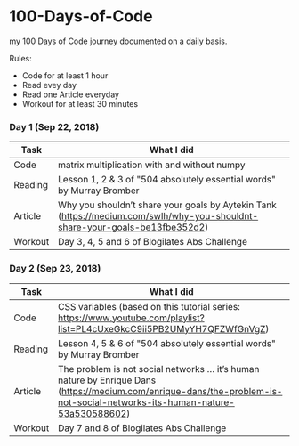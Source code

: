 # 100-Days-of-Code
my 100 Days of Code journey documented on a daily basis. 

Rules:
* Code for at least 1 hour
* Read evey day 
* Read one Article everyday 
* Workout for at least 30 minutes


### Day 1 (Sep 22, 2018)
| Task | What I did |
| ---- | ---------- |
| Code | matrix multiplication with and without numpy |
| Reading | Lesson 1, 2 & 3 of "504 absolutely essential words" by Murray Bromber|
| Article | Why you shouldn’t share your goals by Aytekin Tank (https://medium.com/swlh/why-you-shouldnt-share-your-goals-be13fbe352d2) |
| Workout | Day 3, 4, 5 and 6 of Blogilates Abs Challenge |

### Day 2 (Sep 23, 2018)
| Task | What I did |
| ---- | ---------- |
| Code | CSS variables (based on this tutorial series: https://www.youtube.com/playlist?list=PL4cUxeGkcC9ii5PB2UMyYH7QFZWfGnVgZ) |
| Reading | Lesson 4, 5 & 6 of "504 absolutely essential words" by Murray Bromber|
| Article | The problem is not social networks … it’s human nature by Enrique Dans (https://medium.com/enrique-dans/the-problem-is-not-social-networks-its-human-nature-53a530588602) |
| Workout | Day 7 and 8 of Blogilates Abs Challenge |

<!-- ### Day 3 (Sep 24, 2018)
| Task | What I did |
| ---- | ---------- |
| Code |  |
| Reading | Lesson 7, 8 & 9 of "504 absolutely essential words" by Murray Bromber|
| Article | 10 Secrets of University Success (http://lss.info.yorku.ca/resources/10-secrets-of-university-success/) |
| Workout | Day 9 and 10 of Blogilates Abs Challenge | -->

<!-- ### Day 4 (Sep 25, 2018)
| Task | What I did |
| ---- | ---------- |
| Code |  |
| Reading | Lesson 10, 11 & 12 of "504 absolutely essential words" by Murray Bromber|
| Article | 25 Killer Actions to Boost Your Self-Confidence (https://zenhabits.net/25-killer-actions-to-boost-your-self-confidence/) |
| Workout | Day 11 and 12 of Blogilates Abs Challenge | -->

<!-- ### Day 5 (Sep 26, 2018)
| Task | What I did |
| ---- | ---------- |
| Code |  |
| Reading | Lesson 13, 14 & 15 of "504 absolutely essential words" by Murray Bromber|
| Article | 7 Ways to Juggle Multiple Project Tasks—and Get Things Done (https://www.liquidplanner.com/blog/7-ways-to-juggle-multiple-project-tasks-and-get-things-done/) |
| Workout | Day 13 and 14 of Blogilates Abs Challenge | -->

<!-- ### Day 6 (Sep 27, 2018)
| Task | What I did |
| ---- | ---------- |
| Code |  |
| Reading | Lesson 16, 17 & 18 of "504 absolutely essential words" by Murray Bromber|
| Article | How to Be Productive When You’re Overwhelmed (https://www.liquidplanner.com/blog/how-to-be-productive-when-youre-overwhelmed/) |
| Workout | Day 15 and 16 of Blogilates Abs Challenge | -->

<!-- ### Day 7 (Sep 28, 2018)
| Task | What I did |
| ---- | ---------- |
| Code |  |
| Reading | Lesson 19, 20 & 21 of "504 absolutely essential words" by Murray Bromber|
| Article | 6 Tricks to Stay Up Late at Night (https://www.everydayhealth.com/sleep/six-tricks-to-stay-up-late-at-night.aspx) |
| Workout | Day 17 and 18 of Blogilates Abs Challenge | -->